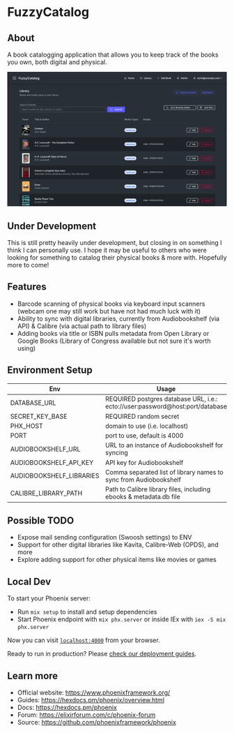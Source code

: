 # FuzzyCatalog

## About

A book catalogging application that allows you to keep track of the books you own, both digital and physical.

![screenshot of fuzzy catalog book list page](docs/book-list-ss.png "Book List Page")

## Under Development

This is still pretty heavily under development, but closing in on something I think I can personally use. I hope it may be useful to others who were looking for something to catalog their physical books & more with. Hopefully more to come!

## Features

- Barcode scanning of physical books via keyboard input scanners (webcam one may still work but have not had much luck with it)
- Ability to sync with digital libraries, currently from Audiobookshelf (via API) & Calibre (via actual path to library files)
- Adding books via title or ISBN pulls metadata from Open Library or Google Books (Library of Congress available but not sure it's worth using)

## Environment Setup

| Env | Usage |
| --- | --- |
| DATABASE_URL | REQUIRED postgres database URL, i.e.: ecto://user:password@host:port/database |
| SECRET_KEY_BASE | REQUIRED random secret |
| PHX_HOST | domain to use (i.e. localhost) |
| PORT | port to use, default is 4000 |
| AUDIOBOOKSHELF_URL | URL to an instance of Audiobookshelf for syncing |
| AUDIOBOOKSHELF_API_KEY | API key for Audiobookshelf |
| AUDIOBOOKSHELF_LIBRARIES | Comma separated list of library names to sync from Audiobookshelf |
| CALIBRE_LIBRARY_PATH | Path to Calibre library files, including ebooks & metadata.db file |

## Possible TODO

- Expose mail sending configuration (Swoosh settings) to ENV
- Support for other digital libraries like Kavita, Calibre-Web (OPDS), and more
- Explore adding support for other physical items like movies or games

## Local Dev

To start your Phoenix server:

* Run `mix setup` to install and setup dependencies
* Start Phoenix endpoint with `mix phx.server` or inside IEx with `iex -S mix phx.server`

Now you can visit [`localhost:4000`](http://localhost:4000) from your browser.

Ready to run in production? Please [check our deployment guides](https://hexdocs.pm/phoenix/deployment.html).

## Learn more

* Official website: https://www.phoenixframework.org/
* Guides: https://hexdocs.pm/phoenix/overview.html
* Docs: https://hexdocs.pm/phoenix
* Forum: https://elixirforum.com/c/phoenix-forum
* Source: https://github.com/phoenixframework/phoenix
